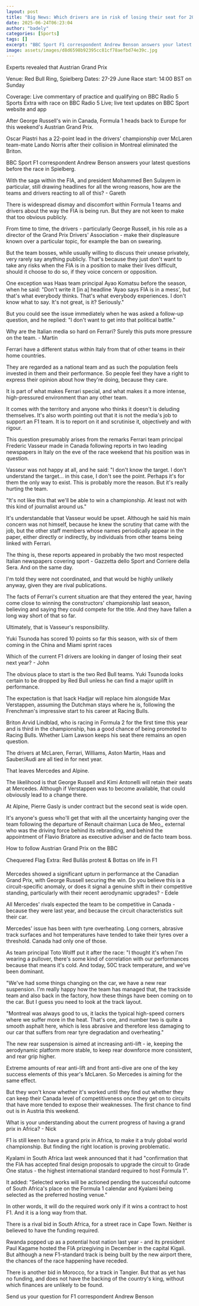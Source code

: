 ```yaml
---
layout: post
title: "Big News: Which drivers are in risk of losing their seat for 2026?"
date: 2025-06-24T06:23:04
author: "badely"
categories: [Sports]
tags: []
excerpt: "BBC Sport F1 correspondent Andrew Benson answers your latest questions before the Austrian Grand Prix."
image: assets/images/d8d6598b92395cc81cf78aefbd74e39c.jpg
---
```


Experts revealed that Austrian Grand Prix

Venue: Red Bull Ring, Spielberg Dates: 27-29 June Race start: 14:00 BST on Sunday

Coverage: Live commentary of practice and qualifying on BBC Radio 5 Sports Extra with race on BBC Radio 5 Live; live text updates on BBC Sport website and app

After George Russell's win in Canada, Formula 1 heads back to Europe for this weekend's Austrian Grand Prix.

Oscar Piastri has a 22-point lead in the drivers' championship over McLaren team-mate Lando Norris after their collision in Montreal eliminated the Briton.

BBC Sport F1 correspondent Andrew Benson answers your latest questions before the race in Spielberg.

With the saga within the FIA, and president Mohammed Ben Sulayem in particular, still drawing headlines for all the wrong reasons, how are the teams and drivers reacting to all of this? - Gareth

There is widespread dismay and discomfort within Formula 1 teams and drivers about the way the FIA is being run. But they are not keen to make that too obvious publicly.

From time to time, the drivers - particularly George Russell, in his role as a director of the Grand Prix Drivers' Association - make their displeasure known over a particular topic, for example the ban on swearing.

But the team bosses, while usually willing to discuss their unease privately, very rarely say anything publicly. That's because they just don't want to take any risks when the FIA is in a position to make their lives difficult, should it choose to do so, if they voice concern or opposition.

One exception was Haas team principal Ayao Komatsu before the season, when he said: "Don't write it [in a] headline 'Ayao says FIA is in a mess', but that's what everybody thinks. That's what everybody experiences. I don't know what to say. It's not great, is it? Seriously." 

But you could see the issue immediately when he was asked a follow-up question, and he replied: "I don't want to get into that political battle."

Why are the Italian media so hard on Ferrari? Surely this puts more pressure on the team. - Martin

Ferrari have a different status within Italy from that of other teams in their home countries.

They are regarded as a national team and as such the population feels invested in them and their performance. So people feel they have a right to express their opinion about how they're doing, because they care.

It is part of what makes Ferrari special, and what makes it a more intense, high-pressured environment than any other team.

It comes with the territory and anyone who thinks it doesn't is deluding themselves. It's also worth pointing out that it is not the media's job to support an F1 team. It is to report on it and scrutinise it, objectively and with rigour.

This question presumably arises from the remarks Ferrari team principal Frederic Vasseur made in Canada following reports in two leading newspapers in Italy on the eve of the race weekend that his position was in question.

Vasseur was not happy at all, and he said: "I don't know the target. I don't understand the target... in this case, I don't see the point. Perhaps it's for them the only way to exist. This is probably more the reason. But it's really hurting the team.

"It's not like this that we'll be able to win a championship. At least not with this kind of journalist around us."

It's understandable that Vasseur would be upset. Although he said his main concern was not himself, because he knew the scrutiny that came with the job, but the other staff members whose names periodically appear in the paper, either directly or indirectly, by individuals from other teams being linked with Ferrari.

The thing is, these reports appeared in probably the two most respected Italian newspapers covering sport - Gazzetta dello Sport and Corriere della Sera. And on the same day.

I'm told they were not coordinated, and that would be highly unlikely anyway, given they are rival publications.

The facts of Ferrari's current situation are that they entered the year, having come close to winning the constructors' championship last season, believing and saying they could compete for the title. And they have fallen a long way short of that so far.

Ultimately, that is Vasseur's responsibility.

Yuki Tsunoda has scored 10 points so far this season, with six of them coming in the China and Miami sprint races

Which of the current F1 drivers are looking in danger of losing their seat next year? - John

The obvious place to start is the two Red Bull teams. Yuki Tsunoda looks certain to be dropped by Red Bull unless he can find a major uplift in performance. 

The expectation is that Isack Hadjar will replace him alongside Max Verstappen, assuming the Dutchman stays where he is, following the Frenchman's impressive start to his career at Racing Bulls.

Briton Arvid Lindblad, who is racing in Formula 2 for the first time this year and is third in the championship, has a good chance of being promoted to Racing Bulls. Whether Liam Lawson keeps his seat there remains an open question.

The drivers at McLaren, Ferrari, Williams, Aston Martin, Haas and Sauber/Audi are all tied in for next year.

That leaves Mercedes and Alpine.

The likelihood is that George Russell and Kimi Antonelli will retain their seats at Mercedes. Although if Verstappen was to become available, that could obviously lead to a change there.

At Alpine, Pierre Gasly is under contract but the second seat is wide open. 

It's anyone's guess who'll get that with all the uncertainty hanging over the team following the departure of Renault chairman Luca de Meo,, external who was the driving force behind its rebranding, and behind the appointment of Flavio Briatore as executive adviser and de facto team boss.

How to follow Austrian Grand Prix on the BBC

Chequered Flag Extra: Red Bullâs protest & Bottas on life in F1

Mercedes showed a significant upturn in performance at the Canadian Grand Prix, with George Russell securing the win. Do you believe this is a circuit-specific anomaly, or does it signal a genuine shift in their competitive standing, particularly with their recent aerodynamic upgrades? - Edele

All Mercedes' rivals expected the team to be competitive in Canada - because they were last year, and because the circuit characteristics suit their car.

Mercedes' issue has been with tyre overheating. Long corners, abrasive track surfaces and hot temperatures have tended to take their tyres over a threshold. Canada had only one of those.

As team principal Toto Wolff put it after the race: "I thought it's when I'm wearing a pullover, there's some kind of correlation with our performances because that means it's cold. And today, 50C track temperature, and we've been dominant.

"We've had some things changing on the car, we have a new rear suspension. I'm really happy how the team has managed that, the trackside team and also back in the factory, how these things have been coming on to the car. But I guess you need to look at the track layout.

"Montreal was always good to us, it lacks the typical high-speed corners where we suffer more in the heat. That's one, and number two is quite a smooth asphalt here, which is less abrasive and therefore less damaging to our car that suffers from rear tyre degradation and overheating."

The new rear suspension is aimed at increasing anti-lift - ie, keeping the aerodynamic platform more stable, to keep rear downforce more consistent, and rear grip higher.

Extreme amounts of rear anti-lift and front anti-dive are one of the key success elements of this year's McLaren. So Mercedes is aiming for the same effect.

But they won't know whether it's worked until they find out whether they can keep their Canada level of competitiveness once they get on to circuits that have more tended to expose their weaknesses. The first chance to find out is in Austria this weekend.

What is your understanding about the current progress of having a grand prix in Africa? - Nick

F1 is still keen to have a grand prix in Africa, to make it a truly global world championship. But finding the right location is proving problematic.

Kyalami in South Africa last week announced that it had "confirmation that the FIA has accepted final design proposals to upgrade the circuit to Grade One status - the highest international standard required to host Formula 1".

It added: "Selected works will be actioned pending the successful outcome of South Africa's place on the Formula 1 calendar and Kyalami being selected as the preferred hosting venue."

In other words, it will do the required work only if it wins a contract to host F1. And it is a long way from that.

There is a rival bid in South Africa, for a street race in Cape Town. Neither is believed to have the funding required.

Rwanda popped up as a potential host nation last year - and its president Paul Kagame hosted the FIA prizegiving in December in the capital Kigali. But although a new F1-standard track is being built by the new airport there, the chances of the race happening have receded.

There is another bid in Morocco, for a track in Tangier. But that as yet has no funding, and does not have the backing of the country's king, without which finances are unlikely to be found.

Send us your question for F1 correspondent Andrew Benson

